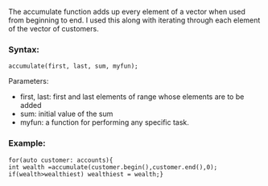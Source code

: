 The accumulate function adds up every element of a vector when used from beginning to end.
I used this along with iterating through each element of the vector of customers.
<h3>Syntax: </h3>
<code>accumulate(first, last, sum, myfun);</code>
<p>Parameters:</p>
<ul>
<li>first, last: first and last elements of range whose elements are to be added</li>
<li>sum:  initial value of the sum</li>
<li>myfun: a function for performing any specific task.</li>
</ul>
<h3>Example:</h3>
<code>for(auto customer: accounts){</code><br>
            <code>int wealth =accumulate(customer.begin(),customer.end(),0);</code><br>    
            <code>if(wealth>wealthiest) wealthiest = wealth;}</code><br>
